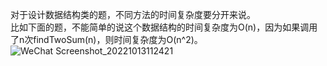 对于设计数据结构类的题，不同方法的时间复杂度要分开来说。  
比如下面的题，不能简单的说这个数据结构的时间复杂度为O(n)，因为如果调用了n次findTwoSum(n)，则时间复杂度为O(n^2)。  
![WeChat Screenshot_20221013112421](https://user-images.githubusercontent.com/83968454/195558283-173564a8-3a44-4d1d-8eef-459c728042b2.png)
